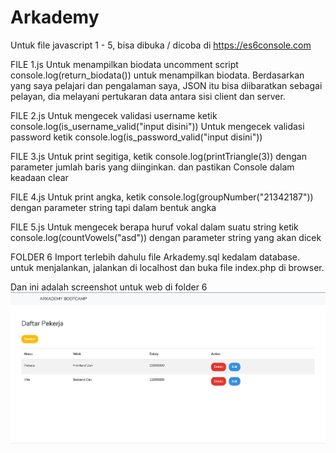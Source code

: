 # Arkademy

Untuk file javascript 1 - 5, bisa dibuka / dicoba di https://es6console.com

FILE 1.js
Untuk menampilkan biodata uncomment script console.log(return_biodata()) untuk menampilkan biodata.
Berdasarkan yang saya pelajari dan pengalaman saya, JSON itu bisa diibaratkan sebagai pelayan, dia melayani pertukaran data antara sisi client dan server.

FILE 2.js
Untuk mengecek validasi username ketik console.log(is_username_valid("input disini"))
Untuk mengecek validasi password ketik console.log(is_password_valid("input disini"))

FILE 3.js
Untuk print segitiga, ketik console.log(printTriangle(3)) dengan parameter jumlah baris yang diinginkan. dan pastikan Console dalam keadaan clear

FILE 4.js
Untuk print angka, ketik console.log(groupNumber("21342187")) dengan parameter string tapi dalam bentuk angka

FILE 5.js
Untuk mengecek berapa huruf vokal dalam suatu string ketik console.log(countVowels("asd")) dengan parameter string yang akan dicek

FOLDER 6
Import terlebih dahulu file Arkademy.sql kedalam database. untuk menjalankan, jalankan di localhost dan buka file index.php di browser.

Dan ini adalah screenshot untuk web di folder 6
![Screenshot](https://github.com/pandusudo/Arkademy/blob/master/6/sc/SC.png)
